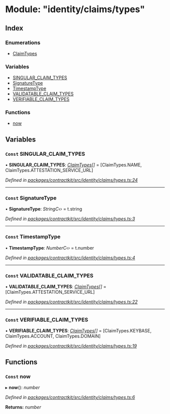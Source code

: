 # Module: "identity/claims/types"

## Index

### Enumerations

* [ClaimTypes](../enums/_identity_claims_types_.claimtypes.md)

### Variables

* [SINGULAR_CLAIM_TYPES](_identity_claims_types_.md#const-singular_claim_types)
* [SignatureType](_identity_claims_types_.md#const-signaturetype)
* [TimestampType](_identity_claims_types_.md#const-timestamptype)
* [VALIDATABLE_CLAIM_TYPES](_identity_claims_types_.md#const-validatable_claim_types)
* [VERIFIABLE_CLAIM_TYPES](_identity_claims_types_.md#const-verifiable_claim_types)

### Functions

* [now](_identity_claims_types_.md#const-now)

## Variables

### `Const` SINGULAR_CLAIM_TYPES

• **SINGULAR_CLAIM_TYPES**: *[ClaimTypes](../enums/_identity_claims_types_.claimtypes.md)[]* = [ClaimTypes.NAME, ClaimTypes.ATTESTATION_SERVICE_URL]

*Defined in [packages/contractkit/src/identity/claims/types.ts:24](https://github.com/celo-org/celo-monorepo/blob/master/packages/contractkit/src/identity/claims/types.ts#L24)*

___

### `Const` SignatureType

• **SignatureType**: *StringC‹›* = t.string

*Defined in [packages/contractkit/src/identity/claims/types.ts:3](https://github.com/celo-org/celo-monorepo/blob/master/packages/contractkit/src/identity/claims/types.ts#L3)*

___

### `Const` TimestampType

• **TimestampType**: *NumberC‹›* = t.number

*Defined in [packages/contractkit/src/identity/claims/types.ts:4](https://github.com/celo-org/celo-monorepo/blob/master/packages/contractkit/src/identity/claims/types.ts#L4)*

___

### `Const` VALIDATABLE_CLAIM_TYPES

• **VALIDATABLE_CLAIM_TYPES**: *[ClaimTypes](../enums/_identity_claims_types_.claimtypes.md)[]* = [ClaimTypes.ATTESTATION_SERVICE_URL]

*Defined in [packages/contractkit/src/identity/claims/types.ts:22](https://github.com/celo-org/celo-monorepo/blob/master/packages/contractkit/src/identity/claims/types.ts#L22)*

___

### `Const` VERIFIABLE_CLAIM_TYPES

• **VERIFIABLE_CLAIM_TYPES**: *[ClaimTypes](../enums/_identity_claims_types_.claimtypes.md)[]* = [ClaimTypes.KEYBASE, ClaimTypes.ACCOUNT, ClaimTypes.DOMAIN]

*Defined in [packages/contractkit/src/identity/claims/types.ts:19](https://github.com/celo-org/celo-monorepo/blob/master/packages/contractkit/src/identity/claims/types.ts#L19)*

## Functions

### `Const` now

▸ **now**(): *number*

*Defined in [packages/contractkit/src/identity/claims/types.ts:6](https://github.com/celo-org/celo-monorepo/blob/master/packages/contractkit/src/identity/claims/types.ts#L6)*

**Returns:** *number*
